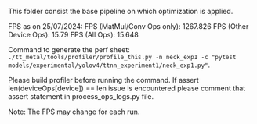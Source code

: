 This folder consist the base pipeline on which optimization is applied.

FPS as on 25/07/2024:
FPS (MatMul/Conv Ops only): 1267.826
FPS (Other Device Ops): 15.79
FPS (All Ops): 15.648

Command to generate the perf sheet: `./tt_metal/tools/profiler/profile_this.py -n neck_exp1 -c "pytest models/experimental/yolov4/ttnn_experiment1/neck_exp1.py"`.

Please build profiler before running the command.
If assert len(deviceOps[device]) == len issue is encountered please comment that assert statement in process_ops_logs.py file.

Note: The FPS may change for each run.
